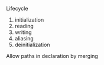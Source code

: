 Lifecycle

1. initialization
2. reading
3. writing
4. aliasing
5. deinitialization

Allow paths in declaration by merging